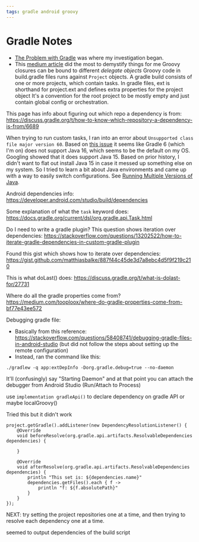 ```yaml
---
tags: gradle android groovy
---
```

# Gradle Notes

* [The Problem with Gradle](https://www.bruceeckel.com/2021/01/02/the-problem-with-gradle/) was where my investigation began.
* This [medium article](https://medium.com/@wasyl/understanding-android-gradle-build-files-e4b45b73cc4c) did the most to demystify things for me
Groovy closures can be bound to different *delegate objects*
Groovy code in build.gradle files runs against `Project` objects.
A gradle build consists of one or more projects, which contain tasks.
In gradle files, ext is shorthand for project.ext and defines extra properties for the project object
It's a convention for the root project to be mostly empty and just contain global config or orchestration.

This page has info about figuring out which repo a dependency is from: https://discuss.gradle.org/t/how-to-know-which-repository-a-dependency-is-from/6689

When trying to run custom tasks, I ran into an error about `Unsupported class file major version 60`. Based on [this issue](https://github.com/gradle/gradle/issues/13629) it seems like Gradle 6 (which I'm on) does not support Java 16, which seems to be the default on my OS. Googling showed that it does support Java 15. Based on prior history, I didn't want to flat out install Java 15 in case it messed up something else on my system. So I tried to learn a bit about Java environments and came up with a way to easily switch configurations. See [Running Multiple Versions of Java](running-multiple-versions-of-java.md).

Android dependencies info: https://developer.android.com/studio/build/dependencies

Some explanation of what the `task` keyword does: https://docs.gradle.org/current/dsl/org.gradle.api.Task.html

Do I need to write a gradle plugin? This question shows iteration over dependencies: https://stackoverflow.com/questions/13202522/how-to-iterate-gradle-dependencies-in-custom-gradle-plugin

Found this gist which shows how to iterate over dependencies: https://gist.github.com/matthiasbalke/887f44c45de3d7a8ebc4d5f9f219c210

This is what doLast() does: https://discuss.gradle.org/t/what-is-dolast-for/27731

Where do all the gradle properties come from? https://medium.com/tooploox/where-do-gradle-properties-come-from-bf77e43ee572


Debugging gradle file:
* Basically from this reference: https://stackoverflow.com/questions/58408741/debugging-gradle-files-in-android-studio (but did not follow the steps about setting up the remote configuration)
* Instead, ran the command like this:

```
./gradlew -q app:extDepInfo -Dorg.gradle.debug=true --no-daemon
```

It'll (confusingly) say "Starting Daemon" and at that point you can attach the debugger from Android Studio (Run/Attach to Process)

use `implementation gradleApi()` to declare dependency on gradle API or maybe localGroovy()

Tried this but it didn't work
```
project.getGradle().addListener(new DependencyResolutionListener() {
    @Override
    void beforeResolve(org.gradle.api.artifacts.ResolvableDependencies dependencies) {

    }

    @Override
    void afterResolve(org.gradle.api.artifacts.ResolvableDependencies dependencies) {
        println "This set is: ${dependencies.name}"
        dependencies.getFiles().each { f ->
            println "f: ${f.absolutePath}"
        }
    }
});
```

NEXT: try setting the project repositories one at a time, and then trying to resolve each dependency one at a time.

seemed to output dependencies of the build script

